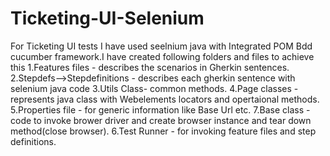 # Ticketing-UI-Selenium

For Ticketing UI tests I have used seelnium java with Integrated POM Bdd cucumber framework.I have created following folders and files to achieve this
1.Features files - describes the scenarios in Gherkin sentences.
2.Stepdefs-->Stepdefinitions - describes each gherkin sentence with selenium java code
3.Utils Class- common methods.
4.Page classes - represents java class with Webelements locators and opertaional methods.
5.Properties file - for generic information like Base Url etc.
7.Base class -  code to invoke brower driver and create browser instance and tear down method(close browser).
6.Test Runner - for invoking feature files and step definitions.
